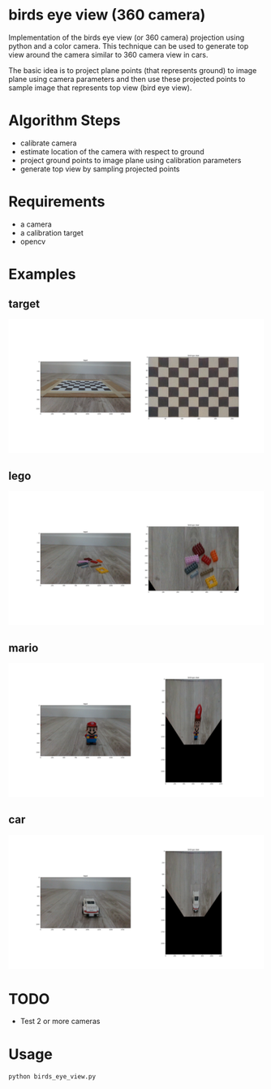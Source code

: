 # birds eye view (360 camera)
Implementation of the birds eye view (or 360 camera) projection using python and a color camera. This technique can be used to generate top view around the camera similar to 360 camera view in cars. 

The basic idea is to project plane points (that represents ground) to image plane using camera parameters and then use these projected points to sample image that represents top view (bird eye view). 


# Algorithm Steps
- calibrate camera
- estimate location of the camera with respect to ground
- project ground points to image plane using calibration parameters
- generate top view by sampling projected points

# Requirements
 - a camera
 - a calibration target 
 - opencv

# Examples
## target
![target](docs/target.png)
## lego
![lego](docs/lego.png)
## mario
![mario](docs/mario.png)
## car
![car](docs/car01.png)


# TODO
- Test 2 or more cameras

# Usage
```
python birds_eye_view.py
```